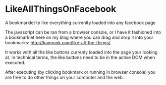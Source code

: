 # LikeAllThingsOnFacebook
A bookmarklet to like everything currenlty loaded into any facebook page

The javascript can be ran from a browser console, or I have it fashioned into a bookmarklet here on my blog where you can drag and drop it into your bookmarks:
http://kamronk.com/like-all-the-things/

It works with all the like buttons currenly loaded into the page your looking at. In technical terms, the like buttons need to be in the active DOM when executed. 

After executing (by clicking bookmark or running in browser console) you are free to do other things on your computer and the web.
